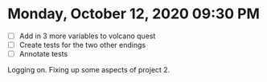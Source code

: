 # Monday, October 12, 2020 09:30 PM
- [ ] Add in 3 more variables to volcano quest 
- [ ] Create tests for the two other endings
- [ ] Annotate tests

Logging on. Fixing up some aspects of project 2. 
